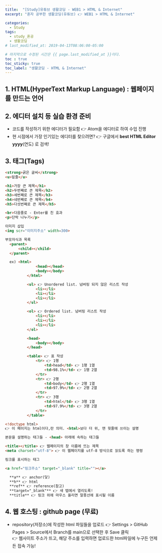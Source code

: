```yaml
---
title:  "[Study]유튜브 생활코딩 - WEB1 > HTML & Internet"
excerpt: "혼자 공부한 생활코딩(유튜브) 👉 WEB1 > HTML & Internet"

categories:
  - Study
tags:
  - study_혼공
  - 생활코딩
# last_modified_at: 2019-04-13T08:06:00-05:00

# 마지막으로 수정된 시간은 {{ page.last_modified_at }}이다.
toc : true
toc_sticky: true
toc_label: "생활코딩 - HTML & Internet"
---
```


## 1. HTML(HyperText Markup Language) : 웹페이지를 만드는 언어
## 2. 에디터 설치 등 실습 환경 준비
  - 코드를 작성하기 위한 에디터가 필요함 👉 Atom을 에디터로 하여 수업 진행
  - 현 시점에서 가장 인기있는 에디터를 찾으려면? 👉 구글에서 **best HTML Editor yyyy**(연도) 로 검색!
## 3. 태그(Tags)

  ```html
  <strong>굵은 글씨</strong>
  <u>밑줄</u>
  ```
  ```html
  <h1>가장 큰 제목</h1>
  <h2>두번째로 큰 제목</h2>
  <h3>세번째로 큰 제목</h3>
  <h4>네번째로 큰 제목</h4>
  <h5>다섯번째로 큰 제목</h5>

  <br>다음줄로 - Enter를 친 효과
  <p>단락 나누기</p>
  ```

  ```html
  이미지 삽입
  <img scr="이미지주소" width=300>
  ```

  ```html
  부모자식과 목록
    <parent>
    	<child></child>
    </parent>

    ex) <html>
    			<head></head>
    			<body></body>
    		</html>

    		<ul> 👉 Unordered list. 넘버링 되지 않은 리스트 작성
    			<li></li>
    			<li></li>
    			<li></li>
    		</ul>

    		<ol> 👉 Ordered list. 넘버링 리스트 작성
    			<li></li>
    			<li></li>
    			<li></li>
    		</ol>

    		<head>
    			<body></body>
    		</head>

    		<table> 👉 표 작성
    			<tr> 👉 1행
    				<td>head</td> 👉 1행 1열
    				<td>98.1%</td> 👉 1행 2열
    			</tr>
    			<tr> 👉 2행
    				<td>body</td> 👉 2행 1열
    				<td>97.9%</td> 👉 2행 2열
    			</tr>
    			<tr> 👉 3행
    				<td>html</td> 👉 3행 1열
    				<td>97.9%</td> 👉 3행 2열
    			</tr>
    		</table>
  ```

  ```html
  <!doctype html>
  👉 이 페이지는 html이다,란 의미. <html>보다 더 위, 맨 윗줄에 쓰이는 설명
  ```

  ```html
  본문을 설명하는 태그들 - <head> 아래에 속하는 태그들

  <title></title> 👉 웹페이지의 창 이름에 뜨는 제목
  <meta charset="utf-8"> 👉 이 웹페이지를 utf-8 방식으로 읽도록 하는 명령
  ```

  ```html
  링크를 표시하는 태그

  <a href="링크주소" target="_blank" title=""></a>

    **a** 👉 anchor(닻)
    **h** 👉 html
    **ref** 👉 reference(참고)
    **target="_blank"** 👉 새 탭에서 열리도록!
    **title** 👉 링크 위에 마우스 올리면 말풍선에 표시될 이름
  ```

## 4. 웹 호스팅 : github page (무료)
  - repository(저장소)에 작성한 html 파일들을 업로드
    👉 Settings > GitHub Pages > Source에서 Branch를 main으로 선택한 후 Save 클릭</br>
    👉 웹사이트 주소가 뜨고, 해당 주소를 입력하면 업로드한 html파일에 누구든 언제든 접속 가능!

